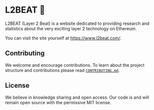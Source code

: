# L2BEAT 💓

L2BEAT (Layer 2 Beat) is a website dedicated to providing research and statistics about the very exciting layer 2 technology on Ethereum.

You can visit the site yourself at https://www.l2beat.com/.

## Contributing

We welcome and encourage contributions. To learn about the project structure and contributions please read [`CONTRIBUTING.md`](https://github.com/l2beat/l2beat/blob/master/CONTRIBUTING.md).

## License

We believe in knowledge sharing and open access. Our code is and will remain open source with the permissive MIT license.
